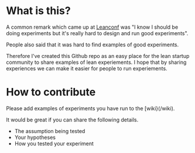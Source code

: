 What is this? 
================

A common remark which came up at [Leanconf](http://www.leanconf.co.uk/) was "I know I should be doing experiments but it's really hard to design and run good experiments". 

People also said that it was hard to find examples of good experiments. 

Therefore I've created this Github repo as an easy place for the lean startup community to share examples of lean experiements. I hope that by sharing experiences we can make it easier for people to run experiements.

How to contribute
==============
Please add examples of experiments you have run to the [wiki}(/wiki).

It would be great if you can share the following details.

- The assumption being tested
- Your hypotheses
- How you tested your experiment

